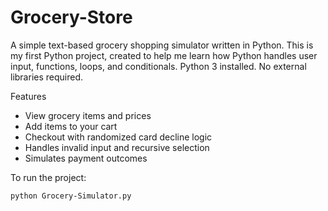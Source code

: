 # Grocery-Store

A simple text-based grocery shopping simulator written in Python. This is my first Python project, created to help me learn how Python handles user input, functions, loops, and conditionals. Python 3 installed. No external libraries required.

Features

- View grocery items and prices
- Add items to your cart
- Checkout with randomized card decline logic
- Handles invalid input and recursive selection
- Simulates payment outcomes

To run the project:

```bash
python Grocery-Simulator.py
```
